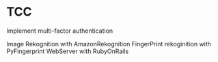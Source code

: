 # TCC

Implement multi-factor authentication


Image Rekognition with AmazonRekognition
FingerPrint rekoginition with PyFingerprint
WebServer with RubyOnRails
